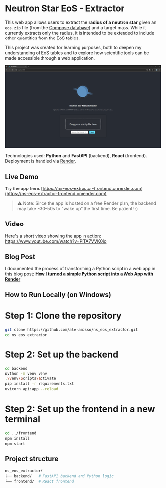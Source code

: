 # Neutron Star EoS - Extractor

This web app allows users to extract the **radius of a neutron star** given an `eos.zip` file (from the [Compose database](https://compose.obspm.fr/)) and a target mass. While it currently extracts only the radius, it is intended to be extended to include other quantities from the EoS tables.

This project was created for learning purposes, both to deepen my understanding of EoS tables and to explore how scientific tools can be made accessible through a web application.

![Interface screenshot](gui.png)


Technologies used: **Python** and **FastAPI** (backend), **React** (frontend). Deployment is handled via [Render](https://render.com).

## Live Demo
Try the app here: [https://ns-eos-extractor-frontend.onrender.com](https://ns-eos-extractor-frontend.onrender.com)
> ⚠️ Note: Since the app is hosted on a free Render plan, the backend may take ~30–50s to "wake up" the first time. Be patient! :)

## Video
Here's a short video showing the app in action: https://www.youtube.com/watch?v=PITA7VVK0io

## Blog Post
I documented the process of transforming a Python script in a web app in this blog post: **[How I turned a simple Python script into a Web App with Render](https://ale-amosso.github.io/2025/07/27/scientific-demo.html)**

## How to Run Locally (on Windows)

 # Step 1: Clone the repository

```bash
git clone https://github.com/ale-amosso/ns_eos_extractor.git
cd ns_eos_extractor
```
 # Step 2: Set up the backend

```bash
cd backend
python -m venv venv
.\venv\Scripts\activate
pip install -r requirements.txt
uvicorn api:app --reload
```
 # Step 2: Set up the frontend in a new terminal

```bash
cd ../frontend
npm install
npm start
```

## Project structure
```bash
ns_eos_extractor/
├── backend/   # FastAPI backend and Python logic
└── frontend/  # React frontend
```
